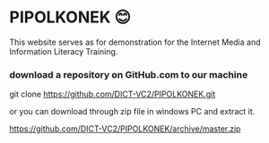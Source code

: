 


# PIPOLKONEK :blush:
This website serves as for demonstration for the Internet Media and Information Literacy Training.

### download a repository on GitHub.com to our machine
git clone https://github.com/DICT-VC2/PIPOLKONEK.git

or you can download through zip file in windows PC and extract it.

https://github.com/DICT-VC2/PIPOLKONEK/archive/master.zip

